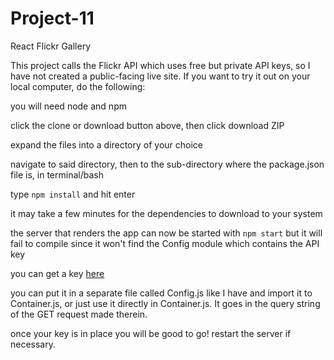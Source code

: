 # Project-11
React Flickr Gallery

This project calls the Flickr API which uses free but private API keys, so I have not created a public-facing live site.  If you want to try it out on your local computer, do the following:


you will need node and npm

click the clone or download button above, then click download ZIP

expand the files into a directory of your choice

navigate to said directory, then to the sub-directory where the package.json file is, in terminal/bash

type `npm install` and hit enter

it may take a few minutes for the dependencies to download to your system

the server that renders the app can now be started with `npm start` but it will fail to compile since it won't find the Config module which contains the API key

you can get a key [here](https://www.flickr.com/services/apps/create/) 

you can put it in a separate file called Config.js like I have and import it to Container.js, or just use it directly in Container.js.  It goes in the query string of the GET request made therein.

once your key is in place you will be good to go! restart the server if necessary.


